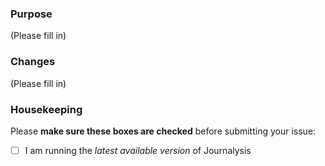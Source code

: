 ### Purpose
(Please fill in)

### Changes
(Please fill in)

### Housekeeping
Please **make sure these boxes are checked** before submitting your issue:
- [ ] I am running the *latest available version* of Journalysis
